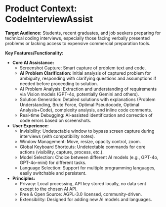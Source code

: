 # Product Context: CodeInterviewAssist

**Target Audience:** Students, recent graduates, and job seekers preparing for technical coding interviews, especially those facing verbally presented problems or lacking access to expensive commercial preparation tools.

**Key Features/Functionality:**

* **Core AI Assistance:**
  * Screenshot Capture: Smart capture of problem text and code.
  * **AI Problem Clarification:** Initial analysis of captured problem for ambiguity, responding with clarifying questions and assumptions if needed before proceeding to solution.
  * AI Problem Analysis: Extraction and understanding of requirements via Vision models (GPT-4o, potentially Gemini and others).
  * Solution Generation: Detailed solutions with explanations (Problem Understanding, Brute Force, Optimal Pseudocode, Optimal Analysis+Code), complexity analysis, and inline code comments.
  * Real-time Debugging: AI-assisted identification and correction of code errors based on screenshots.
* **User Experience:**
  * Invisibility: Undetectable window to bypass screen capture during interviews (with compatibility notes).
  * Window Management: Move, resize, opacity control, zoom.
  * Global Keyboard Shortcuts: Undetectable commands for core actions (visibility, capture, process, etc.).
  * Model Selection: Choice between different AI models (e.g., GPT-4o, GPT-4o-mini) for different tasks.
  * Language Selection: Support for multiple programming languages, easily switchable and persistent.
* **Principles:**
  * Privacy: Local processing, API key stored locally, no data sent except to the chosen AI API.
  * Free & Open Source: AGPL-3.0 licensed, community-driven.
  * Extensibility: Designed for adding new AI models and languages.
